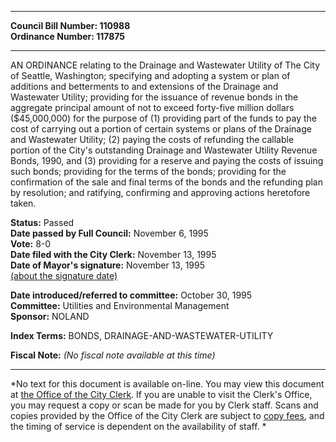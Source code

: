 * * * * *  
  
**Council Bill Number: [](#h0)[](#h2)110988**   
**Ordinance Number: 117875**  
  
* * * * *  
  
AN ORDINANCE relating to the Drainage and Wastewater Utility of The City of Seattle, Washington; specifying and adopting a system or plan of additions and betterments to and extensions of the Drainage and Wastewater Utility; providing for the issuance of revenue bonds in the aggregate principal amount of not to exceed forty-five million dollars ($45,000,000) for the purpose of (1) providing part of the funds to pay the cost of carrying out a portion of certain systems or plans of the Drainage and Wastewater Utility; (2) paying the costs of refunding the callable portion of the City's outstanding Drainage and Wastewater Utility Revenue Bonds, 1990, and (3) providing for a reserve and paying the costs of issuing such bonds; providing for the terms of the bonds; providing for the confirmation of the sale and final terms of the bonds and the refunding plan by resolution; and ratifying, confirming and approving actions heretofore taken.  
  
**Status:** Passed   
**Date passed by Full Council:** November 6, 1995   
**Vote:** 8-0   
**Date filed with the City Clerk:** November 13, 1995   
**Date of Mayor's signature:** November 13, 1995   
[(about the signature date)](/~public/approvaldate.htm)   
  
  
**Date introduced/referred to committee:** October 30, 1995   
**Committee:** Utilities and Environmental Management   
**Sponsor:** NOLAND   
  
**Index Terms:** BONDS, DRAINAGE-AND-WASTEWATER-UTILITY  
  
**Fiscal Note:** *(No fiscal note available at this time)*  
  
* * * * *  
  
*No text for this document is available on-line. You may view this document at [the Office of the City Clerk](http://www.seattle.gov/leg/clerk/contactUs.htm). If you are unable to visit the Clerk's Office, you may request a copy or scan be made for you by Clerk staff. Scans and copies provided by the Office of the City Clerk are subject to [copy fees](http://clerk.seattle.gov/~public/clerkfees.htm), and the timing of service is dependent on the availability of staff. *  
  
  
